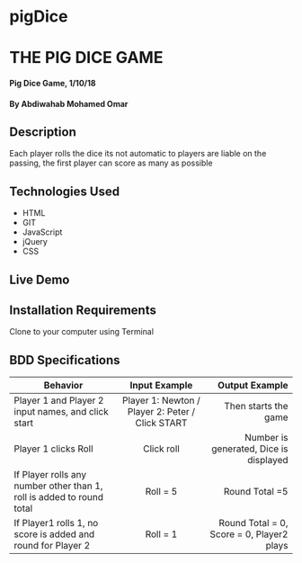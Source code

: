 # pigDice
# THE PIG DICE GAME

#### Pig Dice Game, 1/10/18

#### By **Abdiwahab Mohamed Omar**        
     

## Description
Each player rolls the dice its not automatic to players are liable on the passing, the first player can score as many as possible 


## Technologies Used
- HTML
- GIT
- JavaScript
- jQuery
- CSS


## Live Demo


## Installation Requirements
Clone to your computer using Terminal </br>

## BDD Specifications
| Behavior                          |  Input Example |  Output  Example|
|----------                         |:-------------: |------:          |
| Player 1 and Player 2 input names, and click start |  Player 1: Newton / Player 2: Peter / Click START    | Then starts the game |
|  Player 1 clicks Roll |  Click roll    |  Number is generated, Dice is displayed  |
|If Player rolls any number other than 1, roll is added to round total   | Roll = 5     |  Round Total =5    |
|If Player1 rolls 1, no score is added and round for Player 2  |  Roll = 1    |  Round Total = 0, Score = 0,  Player2 plays 
